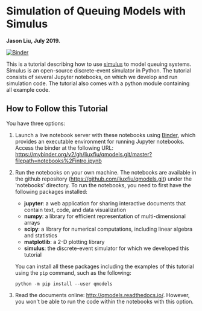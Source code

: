 # Simulation of Queuing Models with Simulus

**Jason Liu, July 2019.**

[![Binder](https://mybinder.org/badge_logo.svg)](https://mybinder.org/v2/gh/liuxfiu/qmodels.git/master?filepath=notebooks%2Fintro.ipynb)

This is a tutorial describing how to use [simulus](https://simulus.readthedocs.io/en/latest/) to model queuing systems. Simulus is an open-source discrete-event simulator in Python. The tutorial consists of several Jupyter notebooks, on which we develop and run simulation code. The tutorial also comes with a python module containing all example code.

## How to Follow this Tutorial

You have three options:

1. Launch a live notebook server with these notebooks using [Binder](https://beta.mybinder.org/), which provides an executable environment for running Jupyter notebooks. Access the binder at the following URL: https://mybinder.org/v2/gh/liuxfiu/qmodels.git/master?filepath=notebooks%2Fintro.ipynb

2. Run the notebooks on your own machine. The notebooks are available in the github repository (https://github.com/liuxfiu/qmodels.git) under the 'notebooks' directory. To run the notebooks, you need to first have the following packages installed:
   * **jupyter**: a web application for sharing interactive documents that contain text, code, and data visualization
   * **numpy**: a library for efficient representation of multi-dimensional arrays
   * **scipy**: a library for numerical computations, including linear algebra and statistics
   * **matplotlib**: a 2-D plotting library
   * **simulus**: the discrete-event simulator for which we developed this tutorial

   You can install all these packages including the examples of this tutorial using the `pip` command, such as the following:
   ```
   python -m pip install --user qmodels
   ```
   
3.  Read the documents online: http://qmodels.readthedocs.io/. However, you won't be able to run the code within the notebooks with this option.
